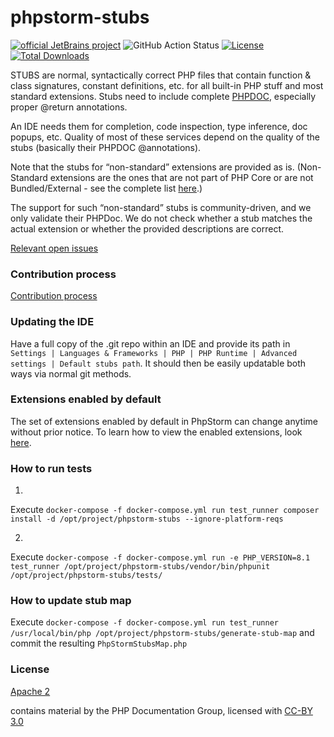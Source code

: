 # phpstorm-stubs

[![official JetBrains project](http://jb.gg/badges/official.svg)](https://confluence.jetbrains.com/display/ALL/JetBrains+on+GitHub)
![GitHub Action Status](https://github.com/JetBrains/phpstorm-stubs/workflows/PhpStorm%20Stubs%20Tests/badge.svg?branch=master)
[![License](https://img.shields.io/badge/License-Apache%202.0-blue.svg)](https://www.apache.org/licenses/LICENSE-2.0.html)
[![Total Downloads](https://poser.pugx.org/jetbrains/phpstorm-stubs/downloads)](https://packagist.org/packages/jetbrains/phpstorm-stubs)

STUBS are normal, syntactically correct PHP files that contain function & class signatures, constant definitions, etc.
for all built-in PHP stuff and most standard extensions. Stubs need to include complete [PHPDOC], especially proper
@return annotations.

An IDE needs them for completion, code inspection, type inference, doc popups, etc. Quality of most of these services
depend on the quality of the stubs (basically their PHPDOC @annotations).

Note that the stubs for “non-standard” extensions are provided as is. (Non-Standard extensions are the ones that are not
part of PHP Core or are not Bundled/External - see the complete
list [here](http://php.net/manual/en/extensions.membership.php).)

The support for such “non-standard” stubs is community-driven, and we only validate their PHPDoc. We do not check
whether a stub matches the actual extension or whether the provided descriptions are correct.

[Relevant open issues]

### Contribution process

[Contribution process](CONTRIBUTING.md)

### Updating the IDE

Have a full copy of the .git repo within an IDE and provide its path
in `Settings | Languages & Frameworks | PHP | PHP Runtime | Advanced settings | Default stubs path`. It should then be
easily updatable both ways via normal git methods.

### Extensions enabled by default

The set of extensions enabled by default in PhpStorm can change anytime without prior notice. To learn how to view the
enabled extensions,
look [here](https://blog.jetbrains.com/phpstorm/2017/03/per-project-php-extension-settings-in-phpstorm-2017-1/).

### How to run tests

1.

Execute `docker-compose -f docker-compose.yml run test_runner composer install -d /opt/project/phpstorm-stubs --ignore-platform-reqs`

2.

Execute `docker-compose -f docker-compose.yml run -e PHP_VERSION=8.1 test_runner /opt/project/phpstorm-stubs/vendor/bin/phpunit /opt/project/phpstorm-stubs/tests/`

### How to update stub map

Execute `docker-compose -f docker-compose.yml run test_runner /usr/local/bin/php /opt/project/phpstorm-stubs/generate-stub-map`
and commit the resulting `PhpStormStubsMap.php`

### License

[Apache 2]

contains material by the PHP Documentation Group, licensed with [CC-BY 3.0]

[PHPDOC]:https://github.com/phpDocumentor/fig-standards/blob/master/proposed/phpdoc.md

[Apache 2]:https://www.apache.org/licenses/LICENSE-2.0

[Relevant open issues]:https://youtrack.jetbrains.com/issues/WI?q=%23Unresolved+Subsystem%3A+%7BPHP+lib+stubs%7D+order+by%3A+votes+

[CC-BY 3.0]:https://www.php.net/manual/en/cc.license.php
